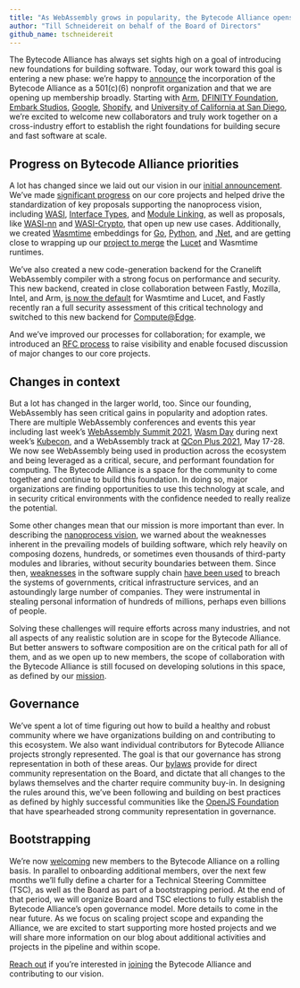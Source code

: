 ```yaml
---
title: "As WebAssembly grows in popularity, the Bytecode Alliance opens to new members"
author: "Till Schneidereit on behalf of the Board of Directors"
github_name: tschneidereit
---
```


The Bytecode Alliance has always set sights high on a goal of introducing new foundations for building software. Today, our work toward this goal is entering a new phase: we’re happy to [announce](/press/growing-the-bytecode-alliance) the incorporation of the Bytecode Alliance as a 501(c)(6) nonprofit organization and that we are opening up membership broadly. Starting with [Arm](https://www.arm.com/), [DFINITY Foundation](https://dfinity.org/), [Embark Studios](https://www.embark-studios.com/), [Google](https://research.google.com/), [Shopify](https://shopify.engineering/), and [University of California at San Diego](https://ucsd.edu/), we’re excited to welcome new collaborators and truly work together on a cross-industry effort to establish the right foundations for building secure and fast software at scale.

## Progress on Bytecode Alliance priorities
A lot has changed since we laid out our vision in our [initial announcement](/articles/announcing-the-bytecode-alliance). We’ve made [significant progress](/articles/1-year-update) on our core projects and helped drive the standardization of key proposals supporting the nanoprocess vision, including [WASI](https://github.com/WebAssembly/WASI), [Interface Types](https://github.com/WebAssembly/interface-types/blob/master/proposals/interface-types/Explainer.md), and [Module Linking](https://github.com/WebAssembly/module-linking/blob/master/proposals/module-linking/Explainer.md), as well as proposals, like [WASI-nn](https://github.com/WebAssembly/wasi-nn/blob/main/docs/Explainer.md) and [WASI-Crypto](https://github.com/WebAssembly/WASI-crypto), that open up new use cases. Additionally, we created [Wasmtime](https://wasmtime.dev/) embeddings for [Go](https://github.com/bytecodealliance/wasmtime-go), [Python](https://github.com/bytecodealliance/wasmtime-py/), and [.Net](https://github.com/bytecodealliance/wasmtime-dotnet/), and are getting close to wrapping up our [project to merge](https://www.fastly.com/blog/how-lucet-wasmtime-make-stronger-compiler-together) the [Lucet](https://www.fastly.com/blog/announcing-lucet-fastly-native-webassembly-compiler-runtime) and Wasmtime runtimes.

We’ve also created a new code-generation backend for the Cranelift WebAssembly compiler with a strong focus on performance and security. This new backend, created in close collaboration between Fastly, Mozilla, Intel, and Arm, [is now the default](https://github.com/bytecodealliance/rfcs/pull/10) for Wasmtime and Lucet, and Fastly recently ran a full security assessment of this critical technology and switched to this new backend for [Compute@Edge](https://www.fastly.com/products/edge-compute/serverless/).

And we’ve improved our processes for collaboration; for example, we introduced an [RFC process](https://github.com/bytecodealliance/rfcs/) to raise visibility and enable focused discussion of major changes to our core projects.

## Changes in context
But a lot has changed in the larger world, too. Since our founding, WebAssembly has seen critical gains in popularity and adoption rates. There are multiple WebAssembly conferences and events this year including last week’s [WebAssembly Summit 2021](https://webassembly-summit.org/), [Wasm Day](https://events.linuxfoundation.org/cloud-native-wasm-day/) during next week’s [Kubecon](https://events.linuxfoundation.org/kubecon-cloudnativecon-europe/), and a WebAssembly track at [QCon Plus 2021](https://plus.qconferences.com/?gclid%3DCjwKCAjw07qDBhBxEiwA6pPbHhLjoKucj_78gZ5wk5Vn22WybOUHdyqahRZnUafN-J9RZzWvHVj5ehoCWQkQAvD_BwE), May 17-28. We now see WebAssembly being used in production across the ecosystem and being leveraged as a critical, secure, and performant foundation for computing. The Bytecode Alliance is a space for the community to come together and continue to build this foundation. In doing so, major organizations are finding opportunities to use this technology at scale, and in security critical environments with the confidence needed to really realize the potential.

Some other changes mean that our mission is more important than ever. In describing the [nanoprocess vision](/articles/announcing-the-bytecode-alliance), we warned about the weaknesses inherent in the prevailing models of building software, which rely heavily on composing dozens, hundreds, or sometimes even thousands of third-party modules and libraries, without security boundaries between them. Since then, [weaknesses](https://www.dni.gov/files/NCSC/documents/supplychain/Software_Supply_Chain_Attacks.pdf) in the software supply chain [have been used](https://en.wikipedia.org/wiki/Supply_chain_attack) to breach the systems of governments, critical infrastructure services, and an astoundingly large number of companies. They were instrumental in stealing personal information of hundreds of millions, perhaps even billions of people.

Solving these challenges will require efforts across many industries, and not all aspects of any realistic solution are in scope for the Bytecode Alliance. But better answers to software composition are on the critical path for all of them, and as we open up to new members, the scope of collaboration with the Bytecode Alliance is still focused on developing solutions in this space, as defined by our [mission](/mission).

## Governance
We’ve spent a lot of time figuring out how to build a healthy and robust community where we have organizations building on and contributing to this ecosystem. We also want individual contributors for Bytecode Alliance projects strongly represented. The goal is that our governance has strong representation in both of these areas. Our [bylaws](/assets/bylaws.pdf) provide for direct community representation on the Board, and dictate that all changes to the bylaws themselves and the charter require community buy-in. In designing the rules around this, we’ve been following and building on best practices as defined by highly successful communities like the [OpenJS Foundation](https://openjsf.org/) that have spearheaded strong community representation in governance.

## Bootstrapping
We’re now [welcoming](/membership) new members to the Bytecode Alliance on a rolling basis. In parallel to onboarding additional members, over the next few months we’ll fully define a charter for a Technical Steering Committee (TSC), as well as the Board as part of a bootstrapping period. At the end of that period, we will organize Board and TSC elections to fully establish the Bytecode Alliance’s open governance model. More details to come in the near future. As we focus on scaling project scope and expanding the Alliance, we are excited to start supporting more hosted projects and we will share more information on our blog about additional activities and projects in the pipeline and within scope.

[Reach out](mailto:membership@bytecodealliance.org) if you’re interested in [joining](/membership) the Bytecode Alliance and contributing to our vision.
